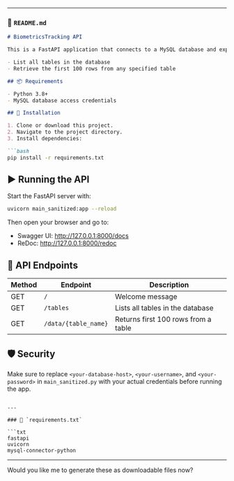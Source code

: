 
---

### 📄 `README.md`

```markdown
# BiometricsTracking API

This is a FastAPI application that connects to a MySQL database and exposes RESTful endpoints to:

- List all tables in the database
- Retrieve the first 100 rows from any specified table

## 📦 Requirements

- Python 3.8+
- MySQL database access credentials

## 🔧 Installation

1. Clone or download this project.
2. Navigate to the project directory.
3. Install dependencies:

```bash
pip install -r requirements.txt
```

## ▶️ Running the API

Start the FastAPI server with:

```bash
uvicorn main_sanitized:app --reload
```

Then open your browser and go to:

- Swagger UI: http://127.0.0.1:8000/docs
- ReDoc: http://127.0.0.1:8000/redoc

## 🔗 API Endpoints

| Method | Endpoint              | Description                          |
|--------|-----------------------|--------------------------------------|
| GET    | `/`                   | Welcome message                      |
| GET    | `/tables`             | Lists all tables in the database     |
| GET    | `/data/{table_name}`  | Returns first 100 rows from a table  |

## 🛡️ Security

Make sure to replace `<your-database-host>`, `<your-username>`, and `<your-password>` in `main_sanitized.py` with your actual credentials before running the app.
```

---

### 📄 `requirements.txt`

```txt
fastapi
uvicorn
mysql-connector-python
```

---

Would you like me to generate these as downloadable files now?